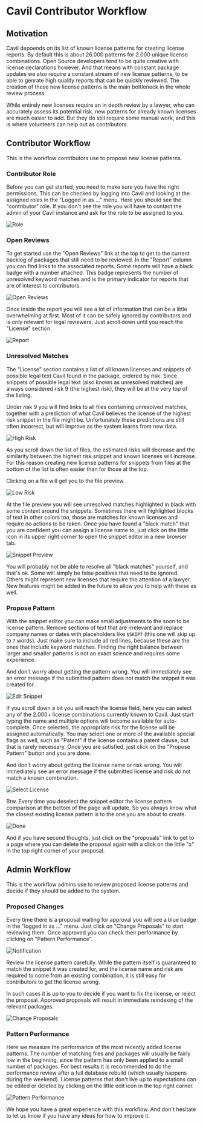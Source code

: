 # Cavil Contributor Workflow

## Motivation

Cavil depoends on its list of known license patterns for creating license reports. By default this is about 26.000
patterns for 2.000 unique license combinations. Open Source developers tend to be quite creative with license
declarations however. And that means with constant package updates we also require a constant stream of new license
patterns, to be able to genrate high quality reports that can be quickly reviewed. The creation of these new license
patterns is the main bottleneck in the whole review process.

While entirely new licenses require an in depth review by a lawyer, who can accurately assess its potential risk, new
patterns for already known licenses are much easier to add. But they do still require some manual work, and this is
where volunteers can help out as contributors.

## Contributor Workflow

This is the workflow contributors use to propose new license patterns.

### Contributor Role

Before you can get started, you need to make sure you have the right permissions. This can be checked by logging into
Cavil and looking at the assigned roles in the "Logged in as ..." menu. Here you should see the "contributor" role. If
you don't see the role you will have to contact the admin of your Cavil instance and ask for the role to be assigned to
you.

![Role](images/contrib-1-role.png)

### Open Reviews

To get started use the "Open Reviews" link at the top to get to the current backlog of packages that still need to be
reviewed. In the "Report" column you can find links to the associated reports. Some reports will have a black badge
with a number attached. This badge represents the number of unresolved keyword matches and is the primary indicator for
reports that are of interest to contributors.

![Open Reviews](images/contrib-2-open-reviews.png)

Once inside the report you will see a lot of information that can be a little overwhelming at first. Most of it can be
safely ignored by contributors and is only relevant for legal reviewers. Just scroll down until you reach the "License"
section.

![Report](images/contrib-3-report.png)

### Unresolved Matches

The "License" section contains a list of all known licenses and snippets of possible legal text Cavil found in the
package, ordered by risk. Since snippets of possible legal text (also known as unresolved matches) are always
considered risk 9 (the highest risk), they will be at the very top of the listing.

Under risk 9 you will find links to all files containing unresolved matches, together with a prediction of what Cavil
believes the license of the highest risk snippet in the file might be. Unfortunately these predictions are still often
incorrect, but will improve as the system learns from new data.

![High Risk](images/contrib-4-unresolved-matches.png)

As you scroll down the list of files, the estimated risks will decrease and the similarity between the highest risk
snippet and known licenses will increase. For this reason creating new license patterns for snippets from files at the
bottom of the list is often easier than for those at the top.

Clicking on a file will get you to the file preview.

![Low Risk](images/contrib-5-unresolved-matches-2.png)

At the file preview you will see unresolved matches highlighted in black with some context around the snippets.
Sometimes there will highlighted blocks of text in other colors too, those are matches for known licenses and require
no actions to be taken. Once you have found a "black match" that you are confident you can assign a license name to,
just click on the little icon in its upper right corner to open the snippet editor in a new browser tab.

![Snippet Preview](images/contrib-6-snippet-preview.png)

You will probably not be able to resolve all "black matches" yourself, and that's ok. Some will simply be false
positives that need to be ignored. Others might represent new licenses that require the attention of a lawyer. New
features might be added in the future to allow you to help with these as well.

### Propose Pattern

With the snippet editor you can make small adjustments to the soon to be license pattern. Remove sections of text that
are irrelevant and replace company names or dates with placeholders like `$SKIP7` (this one will skip up to `7` words).
Just make sure to include all red lines, because these are the ones that include keyword matches. Finding the right
balance between larger and smaller patterns is not an exact science and requires some experience.

And don't worry about getting the pattern wrong. You will immediately see an error message if the submitted pattern
does not match the snippet it was created for.

![Edit Snippet](images/contrib-7-edit-snippet.png)

If you scroll down a bit you will reach the license field, here you can select any of the 2.000+ license combinations
currently known to Cavil. Just start typing the name and multiple options will become available for auto-complete. Once
selected, the appropriate risk for the license will be assigned automatically. You may select one or more of the
available special flags as well, such as "Patent" if the license contains a patent clause, but that is rarely
necessary. Once you are satisfied, just click on the "Propose Pattern" button and you are done.

And don't worry about getting the license name or risk wrong. You will immediately see an error message if the
submitted license and risk do not match a known combination.

![Select License](images/contrib-8-license.png)

Btw. Every time you deselect the snippet editor the license pattern comparison at the bottom of the page will update.
So you always know what the closest existing license pattern is to the one you are about to create.

![Done](images/contrib-9-done.png)

And if you have second thoughts, just click on the "proposals" link to get to a page where you can delete the proposal
again with a click on the little "x" in the top right corner of your proposal.

## Admin Workflow

This is the workflow admins use to review proposed license patterns and decide if they should be added to the system.

### Proposed Changes

Every time there is a proposal waiting for approval you will see a blue badge in the "logged in as ..." menu. Just
click on "Change Proposals" to start reviewing them. Once approved you can check their performance by clicking on
"Pattern Performance".

![Notification](images/contrib-admin-1-notification.png)

Review the license pattern carefully. While the pattern itself is guaranteed to match the snippet it was created for,
and the license name and risk are required to come from an existing combination, it is still easy for contributors to
get the license wrong.

In such cases it is up to you to decide if you want to fix the license, or reject the proposal. Approved proposals will
result in immediate reindexing of the relevant packages.

![Change Proposals](images/contrib-admin-2-proposals.png)

### Pattern Performance

Here we measure the performance of the most recently added license patterns. The number of matching files and packages
will usually be fairly low in the beginning, since the pattern has only been applied to a small number of packages. For
best results it is recommended to do the performance review after a full database rebuild (which usually happens during
the weekend). License patterns that don't live up to expectations can be edited or deleted by clicking on the little
edit icon in the top right corner.

![Pattern Performance](images/contrib-admin-3-pattern-performance.png)

We hope you have a great experience with this workflow. And don't hesitate to let us know if you have any ideas for how
to improve it.
